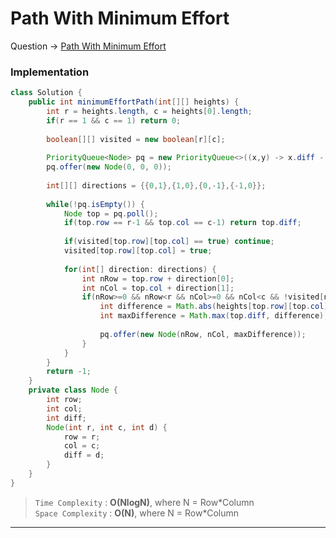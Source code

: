 # Path With Minimum Effort
Question -> [Path With Minimum Effort](https://leetcode.com/problems/path-with-minimum-effort/)    

### Implementation
```java
class Solution {
    public int minimumEffortPath(int[][] heights) {
        int r = heights.length, c = heights[0].length;
        if(r == 1 && c == 1) return 0;
        
        boolean[][] visited = new boolean[r][c];
        
        PriorityQueue<Node> pq = new PriorityQueue<>((x,y) -> x.diff - y.diff);
        pq.offer(new Node(0, 0, 0));
        
        int[][] directions = {{0,1},{1,0},{0,-1},{-1,0}};
        
        while(!pq.isEmpty()) {
            Node top = pq.poll();
            if(top.row == r-1 && top.col == c-1) return top.diff;
            
            if(visited[top.row][top.col] == true) continue;
            visited[top.row][top.col] = true;
            
            for(int[] direction: directions) {
                int nRow = top.row + direction[0];
                int nCol = top.col + direction[1];
                if(nRow>=0 && nRow<r && nCol>=0 && nCol<c && !visited[nRow][nCol]) {
                    int difference = Math.abs(heights[top.row][top.col] - heights[nRow][nCol]);
                    int maxDifference = Math.max(top.diff, difference);
                    
                    pq.offer(new Node(nRow, nCol, maxDifference));
                }
            }
        }
        return -1;
    }
    private class Node {
        int row;
        int col;
        int diff;
        Node(int r, int c, int d) {
            row = r;
            col = c;
            diff = d;
        }
    }
}
``` 
> `Time Complexity` : **O(NlogN)**, where N = Row\*Column     
> `Space Complexity` : **O(N)**, where N = Row\*Column   
---
